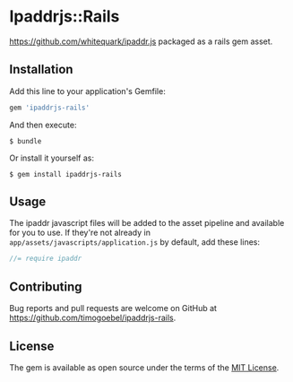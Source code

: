# Ipaddrjs::Rails

https://github.com/whitequark/ipaddr.js packaged as a rails gem asset.

## Installation

Add this line to your application's Gemfile:

```ruby
gem 'ipaddrjs-rails'
```

And then execute:

    $ bundle

Or install it yourself as:

    $ gem install ipaddrjs-rails

## Usage

The ipaddr javascript files will be added to the asset pipeline and available for you to use. If they're not already in `app/assets/javascripts/application.js` by default, add these lines:

```js
//= require ipaddr
```

## Contributing

Bug reports and pull requests are welcome on GitHub at https://github.com/timogoebel/ipaddrjs-rails.


## License

The gem is available as open source under the terms of the [MIT License](http://opensource.org/licenses/MIT).

